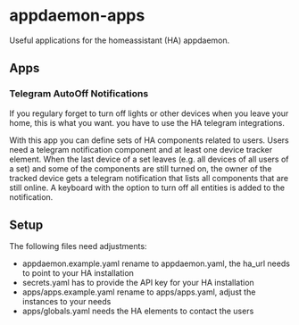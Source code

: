 # appdaemon-apps
Useful applications for the homeassistant (HA) appdaemon.

## Apps
### Telegram AutoOff Notifications
If you regulary forget to turn off lights or other devices when you leave your home, this is what you want.
you have to use the HA telegram integrations.

With this app you can define sets of HA components related to users.
Users need a telegram notification component and at least one device tracker element.
When the last device of a set leaves (e.g. all devices of all users of a set) and some of the components are still turned on,
the owner of the tracked device gets a telegram notification that lists all components that are still online.
A keyboard with the option to turn off all entities is added to the notification.

## Setup
The following files need adjustments:
- appdaemon.example.yaml rename to appdaemon.yaml, the ha_url needs to point to your HA installation 
- secrets.yaml has to provide the API key for your HA installation
- apps/apps.example.yaml rename to apps/apps.yaml, adjust the instances to your needs
- apps/globals.yaml needs the HA elements to contact the users
